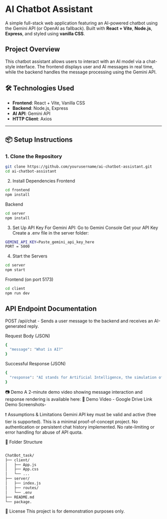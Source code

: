 #  AI Chatbot Assistant

A simple full-stack web application featuring an AI-powered chatbot using the Gemini API (or OpenAI as fallback). Built with **React + Vite**, **Node.js**, **Express**, and styled using **vanilla CSS**.

## Project Overview

This chatbot assistant allows users to interact with an AI model via a chat-style interface. The frontend displays user and AI messages in real time, while the backend handles the message processing using the Gemini API.

## 🛠️ Technologies Used

- **Frontend**: React + Vite, Vanilla CSS
- **Backend**: Node.js, Express
- **AI API**: Gemini API
- **HTTP Client**: Axios

---

## 📦 Setup Instructions

### 1. Clone the Repository

```bash
git clone https://github.com/yourusername/ai-chatbot-assistant.git
cd ai-chatbot-assistant
```
2. Install Dependencies
Frontend
```bash
cd frontend
npm install
```

Backend
```bash
cd server
npm install
```

3. Set Up API Key
For Gemini API:
Go to Gemini Console
Get your API Key
Create a .env file in the server folder:
```bash
GEMINI_API_KEY=Paste_gemini_api_key_here
PORT = 5000
```
4. Start the Servers
```bash
cd server
npm start
```

Frontend (on port 5173)
```bash
cd client
npm run dev
```

## API Endpoint Documentation
POST /api/chat - Sends a user message to the backend and receives an AI-generated reply.

Request Body (JSON)
```bash
{
  "message": "What is AI?"
}
```
Successful Response (JSON)
```bash
{
  "response": "AI stands for Artificial Intelligence, the simulation of human intelligence by machines."
}
```

📷 Demo
A 2-minute demo video showing message interaction and response rendering is available here:
🔗 Demo Video - Google Drive Link
Demo Screenshots-

❗ Assumptions & Limitations
Gemini API key must be valid and active (free tier is supported).
This is a minimal proof-of-concept project.
No authentication or persistent chat history implemented.
No rate-limiting or error handling for abuse of API quota.

📁 Folder Structure
```bash

ChatBot_task/
├── client/             
│   ├── App.js
│   ├── App.css
│   └── ...
├── server/               
│   ├── index.js
│   ├── routes/
│   └── .env
├── README.md
└── package.
```
🧾 License
This project is for demonstration purposes only.


